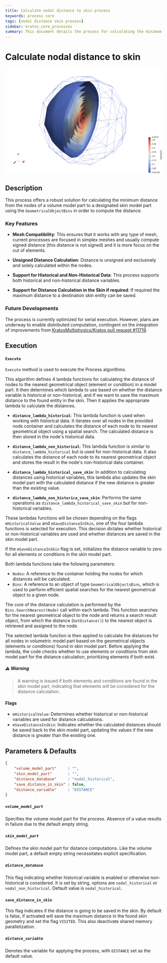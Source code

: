```yaml
---
title: Calculate nodal distance to skin process
keywords: process core
tags: [nodal distance skin process]
sidebar: kratos_core_processes
summary: This document details the process for calculating the minimum nodal distance from a volume model part to a designated skin model part, supporting both historical and non-historical distance variables.
---
```


# Calculate nodal distance to skin

![](figures/calculate_nodal_distance_to_skin_process.png)

## Description

This process offers a robust solution for calculating the minimum distance from the nodes of a volume model part to a designated skin model part using the `GeometricalObjectBins` in order to compute the distance.

### Key Features

- **Mesh Compatibility**:  This ensures that it works with any type of mesh, current processes are focused in simplex meshes and usually compute signed distance (this distance is not signed) and it is more focus on the cut of elements.

- **Unsigned Distance Calculation**: Distance is unsigned and exclusively and solely calculated within the nodes.

- **Support for Historical and Non-Historical Data**: This process supports both historical and non-historical distance variables.

- **Support for Distance Calculation in the Skin if required**: If required the maximum distance to a destination skin entity can be saved.

### Future Developments

The process is currently optimized for serial execution. However, plans are underway to enable distributed computation, contingent on the integration of improvements from [KratosMultiphysics/Kratos pull request #11719](https://github.com/KratosMultiphysics/Kratos/pull/11719).

## Execution

#### `Execute`

`Execute` method is used to execute the Process algorithms.

This algorithm defines 4 lambda functions for calculating the distance of nodes to the nearest geometrical object (element or condition) in a model part. It then determines which lambda to use based on whether the distance variable is historical or non-historical, and if we want to save the maximum distance to the found entity in the skin. Then it applies the appropriate lambda to calculate the distances.

- **`distance_lambda_historical`**: This lambda function is used when working with historical data. It iterates over all nodes in the provided nods container and calculates the distance of each node to its nearest geometrical object using a spatial search. The calculated distance is then stored in the node's historical data.

- **`distance_lambda_non_historical`**: This lambda function is similar to `distance_lambda_historical` but is used for non-historical data. It also calculates the distance of each node to its nearest geometrical object and stores the result in the node's non-historical data container.

- **`distance_lambda_historical_save_skin`**: In addition to calculating distances using historical variables, this lambda also updates the skin model part with the calculated distance if the new distance is greater than the existing value.

- **`distance_lambda_non_historica_save_skin`**: Performs the same operations as `distance_lambda_historical_save_skin` but for non-historical variables.

These lambdas functions will be chosen depending on the flags `mHistoricalValue` and `mSaveDistanceInSkin`, one of the four lambda functions is selected for execution. This decision dictates whether historical or non-historical variables are used and whether distances are saved in the skin model part.

If the `mSaveDistanceInSkin` flag is set, initializes the distance variable to zero for all elements or conditions in the skin model part.

Both lambda functions take the following parameters:
- `Nodes`: A reference to the container holding the nodes for which distances will be calculated.
- `Bins`: A reference to an object of type `GeometricalObjectsBins`, which is used to perform efficient spatial searches for the nearest geometrical object to a given node.

The core of the distance calculation is performed by the `Bins.SearchNearest(Node)` call within each lambda. This function searches for the nearest geometrical object to the node and returns a search result object, from which the distance (`GetDistance()`) to the nearest object is retrieved and assigned to the node.

The selected lambda function is then applied to calculate the distances for all nodes in volumetric model part based on the geometrical objects (elements or conditions) found in skin model part. Before applying the lambda, the code checks whether to use elements or conditions from skin model part for the distance calculation, prioritizing elements if both exist.

##### ⚠️ Warning

> A warning is issued if both elements and conditions are found in the skin model part, indicating that elements will be considered for the distance calculation.

#### Flags
- `mHistoricalValue`: Determines whether historical or non-historical variables are used for distance calculations.
- `mSaveDistanceInSkin`: Indicates whether the calculated distances should be saved back to the skin model part, updating the values if the new distance is greater than the existing one.

## Parameters & Defaults

```json
{
    "volume_model_part"     : "",
    "skin_model_part"       : "",
    "distance_database"     : "nodal_historical",
    "save_distance_in_skin" : false,
    "distance_variable"     : "DISTANCE"
}
```

##### `volume_model_part`
Specifies the volume model part for the process. Absence of a value results in failure due to the default empty string.

##### `skin_model_part`
Defines the skin model part for distance computations. Like the volume model part, a default empty string necessitates explicit specification.

##### `distance_database`
This flag indicating whether historical variable is enabled or otherwise non-historical is considered. It is set by string, options are `nodal_historical` or `nodal_non_historical`. Default value is `nodal_historical`.

#### `save_distance_in_skin`
This flag indicates if the distance is going to be saved in the skin. By default is false, if activated will save the maximum distance in the found skin geometry and set the flag `VISITED`. This also deactivate shared memory parallelization.

##### `distance_variable`
Denotes the variable for applying the process, with `DISTANCE` set as the default value.
